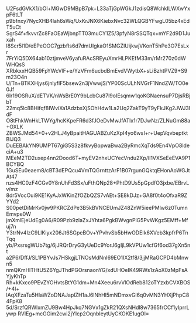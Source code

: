 U2FsdGVkX1/bOl+MGwD9MBpB7pk+L33aTjGpWGkJ1zdisQ8WchkILWXwYxpF6tLT
p9bfnxy7NycXHB4Iah6sWq/UxKrJNX6KiebxNvc32WLQGBYFwgL05bz4xEdT5uCt
SgrS4f+fkvvrZc8FaOEaWjbnpTT03muCY1Z5/3pfyN8rSSQTqx+mYF2d9D1Juxah
l8Scr5l1D/eEPeOOC7gzbfIs6d7dmUIgkaO1SMGZIUijkwjVKonT5hPe3O7EsLxr
7FrYiQ5DX64ab10ztjmveV6yafuRAcSREyuXmrHLPKEfM33m/rMr270z0dWWHQsS
XRbkxxHQB59FpYWcVlF+e/YzVFm6ucbdBmEvdVWytbX+sLiBzhtPVZ9+S9m23O4n
U/Tn+BTKXHjys6jnlyfIF5bsew2n3jVwwjS/YP00ScULhNVGrF1NndZW/TO0e0Jf
6lr19OSRuX/dETVK/nWsBrE0Y9bLcbCu87l9oIEsqmw1qoKGNaensuP7DjsRBjbT
22mq5lc8BHifqf8IWviXa1AdzbsXjSOhHdw1La2Uq2ZakT9yT9yFkJKg2JWJ3IdF
O8tFhkWnHkLTWYg/hcKKpeFR6d3fJOeDvMwJfATlx1r7DJwNz/ZLNuGm88a+OXLK
ZBWSJMd54+0+v2HLJ4yBpaitHAGUABZuKzXpI4yo6wsI+r+UepVqvbeptktBlJQ3
DuEEBAkYN9UMPT67giG5S3z8fkvyBopwaBwa2ByRmcXqTds9En4VpO8ldeciA+u3
MEeM2TD2uxep4nn2Dood6T+myEV2nhxUCYecVndu2Xp/Il1VXSeEeEVA9P1BCYBQ
1GuSEu0eaem8/cBT3dEPQcu4VmTQGrnttzArF1B07rgunGQktqEHonAoWGJtAt47
nzs4HC0zF4CGv0Y8nUhFd3Sx/uFthQNp28+PhtD9Us5pGpdfO3jxbe/EBrvLv/mz
8dr5VocOui9KE1KyAJxWKinZfOZbQZS7vAEt+SE8kDJz+GA8f0t4oOfxaR9ZYYd2
S00petDiMrKv0jw9PKRCZdPe3B5kBVNCEUmJZ48ZnW5ieePMlw6z0TumnEmvpe0W
jmXmlEjeUdEg0A6/R09Pzb9zIaZxJYhta6PgkBWvgnPlG5PvWKgz5EMff+Mfuj7n
Y3trNv4IzC9LlKiyx206Jt6SGpeBOv+YPvhvSb5bHwODEIk6XVeb3kpfrP6TnTqq
yb/PxsrsgWUb7tg/6jJRQrDryG3yUeDc9YorJ6gIjL9kVPUw1cfGf6od37gXn5nt
a2P6/DffJ/SL1PBYvJs7HSkgjLTNOsMdNnI69EO1IX2tf8/3jjMRaGCPD4bMnwn5
nmQKmHlTHtU5Z6YgJThdPGOrsnaonYG/xdUHOeIK49RWs1zAoX0zMpFsAYjyKhTp
Rh+kKxco9PEvZYOHvtsBtYG1dm+Mn4Xeeu6rvVlOdReb812oTYzxbCVXBOS/+4I+
lAqXFzaTu5HIaWZoDNAJaplZH1aJ6lNhHl5mNDmxvGl6q0vMN3YHXjPhpC84FpK8
5d/SrzfQRWlxmZU9Bw4HpJkq7NGVx1gZkR21QXsNHdl8w7365frCCf1yIprrLywp
RVlEg+mcGGim2cwi2jYIcp2OqnbIeytUyCKOKE1ugOI=
